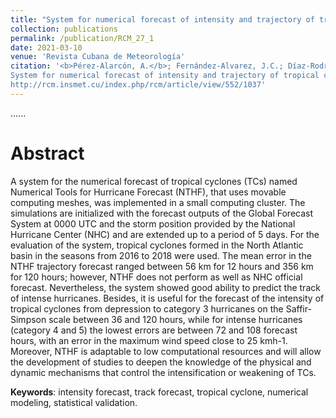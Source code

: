 ```yaml
---
title: "System for numerical forecast of intensity and trajectory of tropical cyclones in the North Atlantic basin"
collection: publications
permalink: /publication/RCM_27_1
date: 2021-03-10
venue: 'Revista Cubana de Meteorología'
citation: '<b>Pérez-Alarcón, A.</b>; Fernández-Alvarez, J.C.; Díaz-Rodríguez, O; Batista_Leyva, A.J; Pérez-Suarez, R. (2021).
System for numerical forecast of intensity and trajectory of tropical cyclones in the North Atlantic basin, <i>Revista Cubana de Meteorología</i>,27(1),1-14,
http://rcm.insmet.cu/index.php/rcm/article/view/552/1037'
---
```

......  

# Abstract

A system for the numerical forecast of tropical cyclones (TCs) named Numerical Tools for Hurricane Forecast
(NTHF), that uses movable computing meshes, was implemented in a small computing cluster. The simulations are initialized
with the forecast outputs of the Global Forecast System at 0000 UTC and the storm position provided by the National
Hurricane Center (NHC) and are extended up to a period of 5 days. For the evaluation of the system, tropical cyclones
formed in the North Atlantic basin in the seasons from 2016 to 2018 were used. The mean error in the NTHF trajectory
forecast ranged between 56 km for 12 hours and 356 km for 120 hours; however, NTHF does not perform as well as NHC
official forecast. Nevertheless, the system showed good ability to predict the track of intense hurricanes. Besides, it is useful
for the forecast of the intensity of tropical cyclones from depression to category 3 hurricanes on the Saffir-Simpson scale
between 36 and 120 hours, while for intense hurricanes (category 4 and 5) the lowest errors are between 72 and 108 forecast
hours, with an error in the maximum wind speed close to 25 kmh-1. Moreover, NTHF is adaptable to low computational
resources and will allow the development of studies to deepen the knowledge of the physical and dynamic mechanisms that
control the intensification or weakening of TCs.



<b>Keywords</b>:  intensity forecast, track forecast, tropical cyclone, numerical modeling, statistical validation.

